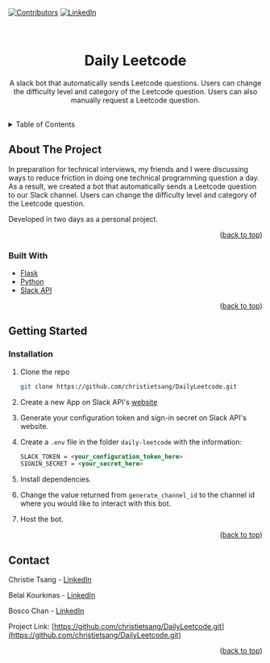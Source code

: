 <div id="top"></div>

[![Contributors][contributors-shield]][contributors-url]
[![LinkedIn][linkedin-shield]][linkedin-url]



<!-- PROJECT LOGO -->
<br />
<div align="center">

  <h1 align="center">Daily Leetcode</h1>

  <p align="center">
    A slack bot that automatically sends Leetcode questions.  Users can change the difficulty level and category of the Leetcode question.  Users can also manually request a Leetcode question.
  </p>
</div>
<br>

<!-- TABLE OF CONTENTS -->
<details>
  <summary>Table of Contents</summary>
  <ol>
    <li>
      <a href="#about-the-project">About The Project</a>
      <ul>
        <li><a href="#built-with">Built With</a></li>
      </ul>
    </li>
    <li>
      <a href="#getting-started">Getting Started</a>
      <ul>
        <li><a href="#installation">Installation</a></li>
      </ul>
    </li>
    <li><a href="#contact">Contact</a></li>
  </ol>
</details>

<!-- ABOUT THE PROJECT -->
## About The Project
 In preparation for technical interviews, my friends and I were discussing ways to reduce friction in doing one technical programming question a day.  As a result, we created a bot that automatically sends a Leetcode question to our Slack channel.  Users can change the difficulty level and category of the Leetcode question.
 
 Developed in two days as a personal project.

<p align="right">(<a href="#top">back to top</a>)</p>


### Built With

* [Flask](https://flask.palletsprojects.com/en/2.2.x/)
* [Python](https://www.python.org/)
* [Slack API](https://api.slack.com/)

<p align="right">(<a href="#top">back to top</a>)</p>

<!-- GETTING STARTED -->
## Getting Started
### Installation

1. Clone the repo
   ```sh
   git clone https://github.com/christietsang/DailyLeetcode.git
   ```
2. Create a new App on Slack API's [website](https://api.slack.com/apps) 

3. Generate your configuration token and sign-in secret on Slack API's website.

4. Create a `.env` file in the folder `daily-leetcode` with the information:
    ```html
    SLACK_TOKEN = <your_configuration_token_here>
    SIGNIN_SECRET = <your_secret_here>
    ```
5. Install dependencies.

6. Change the value returned from `generate_channel_id` to the channel id where you would like to interact with this bot.

7. Host the bot.

<p align="right">(<a href="#top">back to top</a>)</p>

<!-- LICENSE -->

<!-- CONTACT -->
## Contact

Christie Tsang - [LinkedIn](https://www.linkedin.com/in/christietsang/)

Belal Kourkmas - [LinkedIn](https://www.linkedin.com/in/belal-kourkmas/)

Bosco Chan - [LinkedIn](https://www.linkedin.com/in/boscochw/)

Project Link: [https://github.com/christietsang/DailyLeetcode.git](https://github.com/christietsang/DailyLeetcode.git)

<p align="right">(<a href="#top">back to top</a>)</p>



<!-- MARKDOWN LINKS & IMAGES -->
<!-- https://www.markdownguide.org/basic-syntax/#reference-style-links -->
[contributors-shield]: https://img.shields.io/github/contributors/christietsang/DailyLeetcode.svg?style=for-the-badge
[contributors-url]: https://github.com/christietsang/DailyLeetcode/graphs/contributors
[license-shield]: https://img.shields.io/github/license/othneildrew/Best-README-Template.svg?style=for-the-badge
[linkedin-shield]: https://img.shields.io/badge/-LinkedIn-black.svg?style=for-the-badge&logo=linkedin&colorB=555
[linkedin-url]: https://www.linkedin.com/in/christietsang/

